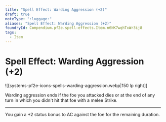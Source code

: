 ```yaml
---
title: "Spell Effect: Warding Aggression (+2)"
draft: true
noteType: ":luggage:"
aliases: "Spell Effect: Warding Aggression (+2)"
foundryId: Compendium.pf2e.spell-effects.Item.n6NK7wqhTxWr3ij8
tags:
  - Item
---
```


# Spell Effect: Warding Aggression (+2)
![[systems-pf2e-icons-spells-warding-aggression.webp|150 lp right]]

Warding aggression ends if the foe you attacked dies or at the end of any turn in which you didn't hit that foe with a melee Strike.

* * *

You gain a +2 status bonus to AC against the foe for the remaining duration.

